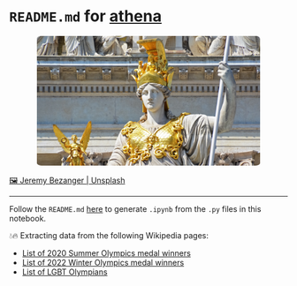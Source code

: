# `README.md` for [athena](https://github.com/Ai-Yukino/athena)

<div align="center">
    <img src="images/athena.png" style="width:80%; border-radius: 2%;">
</div>

[🖼 Jeremy Bezanger | Unsplash](https://unsplash.com/photos/utp3lWnU4nA)

---

Follow the `README.md` [here](https://github.com/Ai-Yukino/mira-bing/) to generate `.ipynb` from the `.py` files in this notebook.

💧🔥 Extracting data from the following Wikipedia pages:

- [List of 2020 Summer Olympics medal winners](https://en.wikipedia.org/wiki/List_of_2020_Summer_Olympics_medal_winners)
- [List of 2022 Winter Olympics medal winners](https://en.wikipedia.org/wiki/List_of_2022_Winter_Olympics_medal_winners)
- [List of LGBT Olympians](https://en.wikipedia.org/wiki/List_of_LGBT_Olympians)
